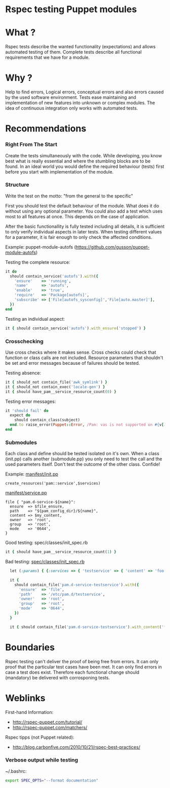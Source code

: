 # Rspec testing Puppet modules

# What ?
Rspec tests describe the wanted functionality (expectations) and allows automated testing of them.
Complete tests describe all functional requirements that we have for a module.


# Why ?
Help to find errors, Logical errors, conceptual errors and also errors caused by the used software environment.
Tests ease maintaining and implementation of new features into unknown or complex modules.
The idea of continuous integration only works with automated tests.


# Recommendations
### Right From The Start
Create the tests simultaneously with the code. While developing, you know best what is really essential and where
the stumbling blocks are to be found.
In an ideal world you would define the required behaviour (tests) first before you start with implementation of the module.


### Structure
Write the test on the motto: "from the general to the specific"

First you should test the default behaviour of the module. What does it do without using any optional parameter.
You could also add a test which uses most to all features at once. This depends on the case of application.

After the basic functionallity is fully tested including all details, it is sufficient to only verify individual aspects
in later tests. When testing different values for a parameter, it is fair enough to only check the affected conditions.


Example:
puppet-module-autofs (https://github.com/gusson/puppet-module-autofs)


Testing the complete resource:
```ruby
it do
  should contain_service('autofs').with({
    'ensure'    => 'running',
    'name'      => 'autofs',
    'enable'    => 'true',
    'require'   => 'Package[autofs]',
    'subscribe' => ['File[autofs_sysconfig]','File[auto.master]'],
  })
end
```

Testing an individual aspect:
```ruby
it { should contain_service('autofs').with_ensure('stopped') }
```

### Crosschecking
Use cross checks where it makes sense. Cross checks could check that function or class calls are not included.
Resource parameters that shouldn't be set and error messages because of failures should be tested.

Testing absence:
```ruby
it { should_not contain_file('awk_symlink') }
it { should_not contain_exec('locale-gen') }
it { should have_pam__service_resource_count(0) }
```

Testing error messages:
```ruby
it 'should fail' do
  expect do
    should contain_class(subject)
  end.to raise_error(Puppet::Error, /Pam: vas is not supported on #{v[:osfamily]} #{v[:release]}/)
end
```

### Submodules
Each class and define should be tested isolated on it's own.
When a class (init.pp) calls another (submodule.pp) you only need to test the call and the used parameters itself.
Don't test the outcome of the other class. Confide!

Example:
[manifest/init.pp](https://github.com/ghoneycutt/puppet-module-pam/blob/8e44c135f0587e81668c2024cbb0d64a8f2c808f/manifests/init.pp#L945)
```puppet
create_resources('pam::service',$services)
```

[manifest/service.pp](https://github.com/ghoneycutt/puppet-module-pam/blob/8e44c135f0587e81668c2024cbb0d64a8f2c808f/manifests/service.pp#L35-L42)
```puppet
file { "pam.d-service-${name}":
  ensure  => $file_ensure,
  path    => "${pam_config_dir}/${name}",
  content => $my_content,
  owner   => 'root',
  group   => 'root',
  mode    => '0644',
}
```

Good testing:
spec/classes/init_spec.rb
```ruby
it { should have_pam__service_resource_count(1) }
```

Bad testing:
[spec/classes/init_spec.rb](https://github.com/ghoneycutt/puppet-module-pam/blob/8e44c135f0587e81668c2024cbb0d64a8f2c808f/spec/classes/init_spec.rb#L259-L271)
```ruby
  let (:params) { {:services => { 'testservice' => { 'content' => 'foo' } } } }

  it {
    should contain_file('pam.d-service-testservice').with({
      'ensure'  => 'file',
      'path'    => '/etc/pam.d/testservice',
      'owner'   => 'root',
      'group'   => 'root',
      'mode'    => '0644',
    })
  }

  it { should contain_file('pam.d-service-testservice').with_content('foo') }

```

# Boundaries
Rspec testing can't deliver the proof of being free from errors. It can only proof that the particular test cases have been met.
It can only find errors in case a test does exist.
Therefore each functional change should (mandatory) be delivered with corrosponing tests.


# Weblinks
First-hand Information:
- http://rspec-puppet.com/tutorial/
- http://rspec-puppet.com/matchers/

Rspec tipps (not Puppet related):
- http://blog.carbonfive.com/2010/10/21/rspec-best-practices/

### Verbose output while testing
~/.bashrc:
```bash
export SPEC_OPTS="--format documentation"
```
